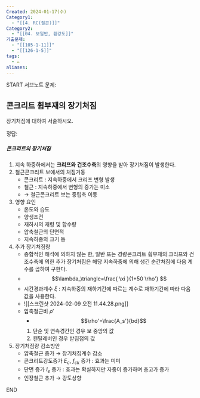 ```yaml
---
Created: 2024-01-17(수)
Category1:
  - "[[4. RC(철콘)]]"
Category2:
  - "[[04. 보일반, 휨강도]]"
기출문제:
  - "[[105-1-11]]"
  - "[[126-1-5]]"
tags:
  - ✏️
aliases: 
---
```

START
서브노트
문제:  
## 콘크리트 휨부재의 장기처짐 
장기처짐에 대하여 서술하시오.


정답: 

##### 콘크리트의 장기처짐
1. 지속 하중하에서는 **크리프와 건조수축**의 영향을 받아 장기처짐이 발생한다.
2. 철근콘크리트 보에서의 처짐거동
	- 콘크리트 : 지속하중에서 크리프 변형 발생
	- 철근 : 지속하중에서 변형의 증가는 미소
	 - → 철근콘크리트 보는 중립축 이동
3. 영향 요인
	- 온도와 습도
	- 양생조건
	- 재하시의 재령 및 함수량
	- 압축철근의 단면적
	- 지속하중의 크기 등
4. 추가 장기처짐량
	- 종합적인 해석에 의하지 않는 한, 일반 또는 경량콘크리트 휨부재의 크리프와 건조수축에 의한 추가 장기처짐은 해당 지속하중에 의해 생긴 순간처짐에 다음 계수를 곱하여 구한다.
	- $$\lambda_\triangle=\frac{ \xi }{1+50 \rho'} $$
	- 시간경과계수 $\xi$ : 지속하중의 재하기간에 따르는 계수로 재하기간에 따라 다음 값을 사용한다.
	- ![[스크린샷 2024-02-09 오전 11.44.28.png]]
	- 압축철근비 $\rho'$ 
		- $$\rho'=\frac{A_s'}{bd}$$
		1. 단순 및 연속경간인 경우 보 중앙의 값
		2. 캔틸레버인 경우 받침점의 값
5.  장기처짐량 감소방안
	- 압축철근 증가 → 장기처짐계수 감소
	- 콘크리트강도증가 $E_c$, $f_{ck}$ 증가 : 효과는 미미
	- 단면 증가 $I_e$ 증가 : 효과는 확실하지만 자중이 증가하며 층고가 증가
	- 인장철근 추가 → 강도상향
<!--ID: 1687677737558-->
END





